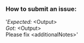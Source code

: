 ### How to submit an issue:  
'*Expected:* \<Output>  
*Got:* \<Output>  
Please fix \<additionalNotes>'
